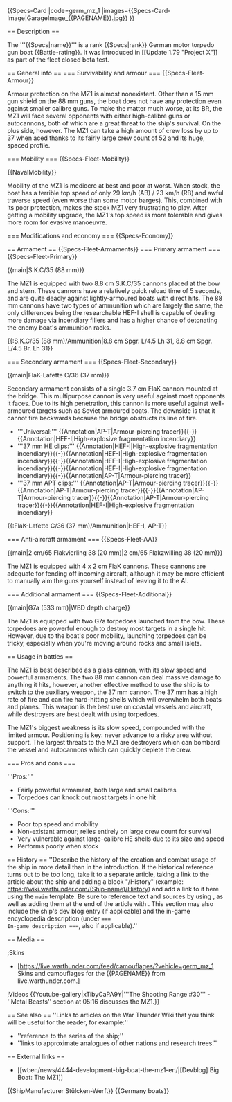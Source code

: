 {{Specs-Card
|code=germ_mz_1
|images={{Specs-Card-Image|GarageImage_{{PAGENAME}}.jpg}}
}}

== Description ==
<!-- ''In the first part of the description, cover the history of the ship's creation and military application. In the second part, tell the reader about using this ship in the game. Add a screenshot: if a beginner player has a hard time remembering vehicles by name, a picture will help them identify the ship in question.'' -->
The '''{{Specs|name}}''' is a rank {{Specs|rank}} German motor torpedo gun boat {{Battle-rating}}. It was introduced in [[Update 1.79 "Project X"]] as part of the fleet closed beta test.

== General info ==
=== Survivability and armour ===
{{Specs-Fleet-Armour}}
<!-- ''Talk about the vehicle's armour. Note the most well-defended and most vulnerable zones, e.g. the ammo magazine. Evaluate the composition of components and assemblies responsible for movement and manoeuvrability. Evaluate the survivability of the primary and secondary armaments separately. Don't forget to mention the size of the crew, which plays an important role in fleet mechanics. Save tips on preserving survivability for the "Usage in battles" section. If necessary, use a graphical template to show the most well-protected or most vulnerable points in the armour.'' -->
Armour protection on the MZ1 is almost nonexistent. Other than a 15 mm gun shield on the 88 mm guns, the boat does not have any protection even against smaller calibre guns. To make the matter much worse, at its BR, the MZ1 will face several opponents with either high-calibre guns or autocannons, both of which are a great threat to the ship's survival. On the plus side, however. The MZ1 can take a high amount of crew loss by up to 37 when aced thanks to its fairly large crew count of 52 and its huge, spaced profile.

=== Mobility ===
{{Specs-Fleet-Mobility}}
<!-- ''Write about the ship's mobility. Evaluate its power and manoeuvrability, rudder rerouting speed, stopping speed at full tilt, with its maximum forward and reverse speed.'' -->

{{NavalMobility}}

Mobility of the MZ1 is mediocre at best and poor at worst. When stock, the boat has a terrible top speed of only 29 km/h (AB) / 23 km/h (RB) and awful traverse speed (even worse than some motor barges). This, combined with its poor protection, makes the stock MZ1 very frustrating to play. After getting a mobility upgrade, the MZ1's top speed is more tolerable and gives more room for evasive manoeuvre.

=== Modifications and economy ===
{{Specs-Economy}}

== Armament ==
{{Specs-Fleet-Armaments}}
=== Primary armament ===
{{Specs-Fleet-Primary}}
<!-- ''Provide information about the characteristics of the primary armament. Evaluate their efficacy in battle based on their reload speed, ballistics and the capacity of their shells. Add a link to the main article about the weapon: <code><nowiki>{{main|Weapon name (calibre)}}</nowiki></code>. Broadly describe the ammunition available for the primary armament, and provide recommendations on how to use it and which ammunition to choose.'' -->
{{main|S.K.C/35 (88 mm)}}

The MZ1 is equipped with two 8.8 cm S.K.C/35 cannons placed at the bow and stern. These cannons have a relatively quick reload time of 5 seconds, and are quite deadly against lightly-armoured boats with direct hits. The 88 mm cannons have two types of ammunition which are largely the same, the only differences being the researchable HEF-I shell is capable of dealing more damage via incendiary fillers and has a higher chance of detonating the enemy boat's ammunition racks.

{{:S.K.C/35 (88 mm)/Ammunition|8.8 cm Spgr. L/4.5 Lh 31, 8.8 cm Spgr. L/4.5 Br. Lh 31}}

=== Secondary armament ===
{{Specs-Fleet-Secondary}}
<!-- ''Some ships are fitted with weapons of various calibres. Secondary armaments are defined as weapons chosen with the control <code>Select secondary weapon</code>. Evaluate the secondary armaments and give advice on how to use them. Describe the ammunition available for the secondary armament. Provide recommendations on how to use them and which ammunition to choose. Remember that any anti-air armament, even heavy calibre weapons, belong in the next section. If there is no secondary armament, remove this section.'' -->
{{main|FlaK-Lafette C/36 (37 mm)}}

Secondary armament consists of a single 3.7 cm FlaK cannon mounted at the bridge. This multipurpose cannon is very useful against most opponents it faces. Due to its high penetration, this cannon is more useful against well-armoured targets such as Soviet armoured boats. The downside is that it cannot fire backwards because the bridge obstructs its line of fire.

* '''Universal:''' {{Annotation|AP-T|Armour-piercing tracer}}{{-}}{{Annotation|HEF-I|High-explosive fragmentation incendiary}}
* '''37 mm HE clips:''' {{Annotation|HEF-I|High-explosive fragmentation incendiary}}{{-}}{{Annotation|HEF-I|High-explosive fragmentation incendiary}}{{-}}{{Annotation|HEF-I|High-explosive fragmentation incendiary}}{{-}}{{Annotation|HEF-I|High-explosive fragmentation incendiary}}{{-}}{{Annotation|AP-T|Armour-piercing tracer}}
* '''37 mm APT clips:''' {{Annotation|AP-T|Armour-piercing tracer}}{{-}}{{Annotation|AP-T|Armour-piercing tracer}}{{-}}{{Annotation|AP-T|Armour-piercing tracer}}{{-}}{{Annotation|AP-T|Armour-piercing tracer}}{{-}}{{Annotation|HEF-I|High-explosive fragmentation incendiary}}

{{:FlaK-Lafette C/36 (37 mm)/Ammunition|HEF-I, AP-T}}

=== Anti-aircraft armament ===
{{Specs-Fleet-AA}}
<!-- ''An important part of the ship's armament responsible for air defence. Anti-aircraft armament is defined by the weapon chosen with the control <code>Select anti-aircraft weapons</code>. Talk about the ship's anti-air cannons and machine guns, the number of guns and their positions, their effective range, and about their overall effectiveness – including against surface targets. If there are no anti-aircraft armaments, remove this section.'' -->
{{main|2 cm/65 Flakvierling 38 (20 mm)|2 cm/65 Flakzwilling 38 (20 mm)}}

The MZ1 is equipped with 4 x 2 cm FlaK cannons. These cannons are adequate for fending off incoming aircraft, although it may be more efficient to manually aim the guns yourself instead of leaving it to the AI.

=== Additional armament ===
{{Specs-Fleet-Additional}}
<!-- ''Describe the available additional armaments of the ship: depth charges, mines, torpedoes. Talk about their positions, available ammunition and launch features such as dead zones of torpedoes. If there is no additional armament, remove this section.'' -->
{{main|G7a (533 mm)|WBD depth charge}}

The MZ1 is equipped with two G7a torpedoes launched from the bow. These torpedoes are powerful enough to destroy most targets in a single hit. However, due to the boat's poor mobility, launching torpedoes can be tricky, especially when you're moving around rocks and small islets.

== Usage in battles ==
<!-- ''Describe the technique of using this ship, the characteristics of her use in a team and tips on strategy. Abstain from writing an entire guide – don't try to provide a single point of view, but give the reader food for thought. Talk about the most dangerous opponents for this vehicle and provide recommendations on fighting them. If necessary, note the specifics of playing with this vehicle in various modes (AB, RB, SB).'' -->

The MZ1 is best described as a glass cannon, with its slow speed and powerful armaments. The two 88 mm cannon can deal massive damage to anything it hits, however, another effective method to use the ship is to switch to the auxiliary weapon, the 37 mm cannon. The 37 mm has a high rate of fire and can fire hard-hitting shells which will overwhelm both boats and planes. This weapon is the best use on coastal vessels and aircraft, while destroyers are best dealt with using torpedoes.

The MZ1's biggest weakness is its slow speed, compounded with the limited armour. Positioning is key: never advance to a risky area without support. The largest threats to the MZ1 are destroyers which can bombard the vessel and autocannons which can quickly deplete the crew.

=== Pros and cons ===
<!-- ''Summarise and briefly evaluate the vehicle in terms of its characteristics and combat effectiveness. Mark its pros and cons in the bulleted list. Try not to use more than 6 points for each of the characteristics. Avoid using categorical definitions such as "bad", "good" and the like - use substitutions with softer forms such as "inadequate" and "effective".'' -->
'''Pros:'''

* Fairly powerful armament, both large and small calibres
* Torpedoes can knock out most targets in one hit

'''Cons:'''

* Poor top speed and mobility
* Non-existant armour; relies entirely on large crew count for survival
* Very vulnerable against large-calibre HE shells due to its size and speed
* Performs poorly when stock

== History ==
''Describe the history of the creation and combat usage of the ship in more detail than in the introduction. If the historical reference turns out to be too long, take it to a separate article, taking a link to the article about the ship and adding a block "/History" (example: <nowiki>https://wiki.warthunder.com/(Ship-name)/History</nowiki>) and add a link to it here using the <code>main</code> template. Be sure to reference text and sources by using <code><nowiki><ref></ref></nowiki></code>, as well as adding them at the end of the article with <code><nowiki><references /></nowiki></code>. This section may also include the ship's dev blog entry (if applicable) and the in-game encyclopedia description (under <code><nowiki>=== In-game description ===</nowiki></code>, also if applicable).''

== Media ==
<!-- ''Excellent additions to the article would be video guides, screenshots from the game, and photos.'' -->

;Skins

* [https://live.warthunder.com/feed/camouflages/?vehicle=germ_mz_1 Skins and camouflages for the {{PAGENAME}} from live.warthunder.com.]

;Videos
{{Youtube-gallery|xTibyCaPA9Y|'''The Shooting Range #30''' - ''Metal Beasts'' section at 05:16 discusses the MZ1.}}

== See also ==
''Links to articles on the War Thunder Wiki that you think will be useful for the reader, for example:''

* ''reference to the series of the ship;''
* ''links to approximate analogues of other nations and research trees.''

== External links ==
<!-- ''Paste links to sources and external resources, such as:''
* ''topic on the official game forum;''
* ''other literature.'' -->

* [[wt:en/news/4444-development-big-boat-the-mz1-en/|[Devblog] Big Boat: The MZ1]]

{{ShipManufacturer Stülcken-Werft}}
{{Germany boats}}